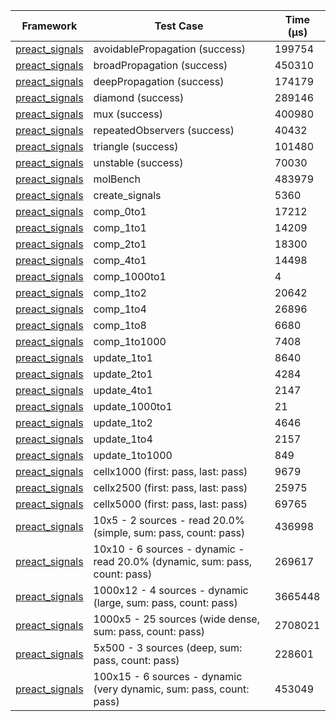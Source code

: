 | Framework | Test Case | Time (μs) |
| --- | --- | --- |
| [preact_signals](https://pub.dev/packages/preact_signals) | avoidablePropagation (success) | 199754 |
| [preact_signals](https://pub.dev/packages/preact_signals) | broadPropagation (success) | 450310 |
| [preact_signals](https://pub.dev/packages/preact_signals) | deepPropagation (success) | 174179 |
| [preact_signals](https://pub.dev/packages/preact_signals) | diamond (success) | 289146 |
| [preact_signals](https://pub.dev/packages/preact_signals) | mux (success) | 400980 |
| [preact_signals](https://pub.dev/packages/preact_signals) | repeatedObservers (success) | 40432 |
| [preact_signals](https://pub.dev/packages/preact_signals) | triangle (success) | 101480 |
| [preact_signals](https://pub.dev/packages/preact_signals) | unstable (success) | 70030 |
| [preact_signals](https://pub.dev/packages/preact_signals) | molBench | 483979 |
| [preact_signals](https://pub.dev/packages/preact_signals) | create_signals | 5360 |
| [preact_signals](https://pub.dev/packages/preact_signals) | comp_0to1 | 17212 |
| [preact_signals](https://pub.dev/packages/preact_signals) | comp_1to1 | 14209 |
| [preact_signals](https://pub.dev/packages/preact_signals) | comp_2to1 | 18300 |
| [preact_signals](https://pub.dev/packages/preact_signals) | comp_4to1 | 14498 |
| [preact_signals](https://pub.dev/packages/preact_signals) | comp_1000to1 | 4 |
| [preact_signals](https://pub.dev/packages/preact_signals) | comp_1to2 | 20642 |
| [preact_signals](https://pub.dev/packages/preact_signals) | comp_1to4 | 26896 |
| [preact_signals](https://pub.dev/packages/preact_signals) | comp_1to8 | 6680 |
| [preact_signals](https://pub.dev/packages/preact_signals) | comp_1to1000 | 7408 |
| [preact_signals](https://pub.dev/packages/preact_signals) | update_1to1 | 8640 |
| [preact_signals](https://pub.dev/packages/preact_signals) | update_2to1 | 4284 |
| [preact_signals](https://pub.dev/packages/preact_signals) | update_4to1 | 2147 |
| [preact_signals](https://pub.dev/packages/preact_signals) | update_1000to1 | 21 |
| [preact_signals](https://pub.dev/packages/preact_signals) | update_1to2 | 4646 |
| [preact_signals](https://pub.dev/packages/preact_signals) | update_1to4 | 2157 |
| [preact_signals](https://pub.dev/packages/preact_signals) | update_1to1000 | 849 |
| [preact_signals](https://pub.dev/packages/preact_signals) | cellx1000 (first: pass, last: pass) | 9679 |
| [preact_signals](https://pub.dev/packages/preact_signals) | cellx2500 (first: pass, last: pass) | 25975 |
| [preact_signals](https://pub.dev/packages/preact_signals) | cellx5000 (first: pass, last: pass) | 69765 |
| [preact_signals](https://pub.dev/packages/preact_signals) | 10x5 - 2 sources - read 20.0% (simple, sum: pass, count: pass) | 436998 |
| [preact_signals](https://pub.dev/packages/preact_signals) | 10x10 - 6 sources - dynamic - read 20.0% (dynamic, sum: pass, count: pass) | 269617 |
| [preact_signals](https://pub.dev/packages/preact_signals) | 1000x12 - 4 sources - dynamic (large, sum: pass, count: pass) | 3665448 |
| [preact_signals](https://pub.dev/packages/preact_signals) | 1000x5 - 25 sources (wide dense, sum: pass, count: pass) | 2708021 |
| [preact_signals](https://pub.dev/packages/preact_signals) | 5x500 - 3 sources (deep, sum: pass, count: pass) | 228601 |
| [preact_signals](https://pub.dev/packages/preact_signals) | 100x15 - 6 sources - dynamic (very dynamic, sum: pass, count: pass) | 453049 |
